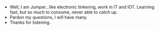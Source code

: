 - Well, I am Jumper...like electronic tinkering, work in IT and IOT.  Learning fast, but so much to consume, never able to catch up.  
- Pardon my questions, I will have many.
- Thanks for listening.
